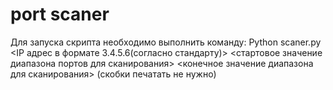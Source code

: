 # port scaner

Для запуска скрипта необходимо выполнить команду:
Python scaner.py <IP адрес в формате 3.4.5.6(согласно стандарту)> <стартовое значение диапазона портов для сканирования> <конечное значение диапазона для сканирования>
(скобки печатать не нужно)